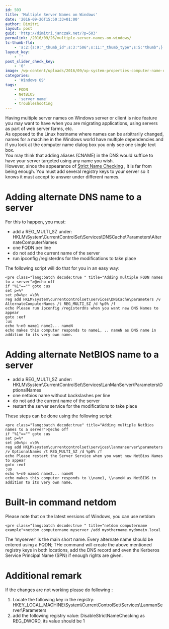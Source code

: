 ```yaml
---
id: 503
title: 'Multiple Server Names on Windows'
date: '2016-09-26T15:50:33+01:00'
author: Dimitri
layout: post
guid: 'http://dimitri.janczak.net/?p=503'
permalink: /2016/09/26/multiple-server-names-on-windows/
tc-thumb-fld:
    - 'a:2:{s:9:"_thumb_id";s:3:"506";s:11:"_thumb_type";s:5:"thumb";}'
layout_key:
    - ''
post_slider_check_key:
    - '0'
image: /wp-content/uploads/2016/09/xp-system-properties-computer-name-dialog-box.jpg
categories:
    - 'Windows OS'
tags:
    - FQDN
    - NetBIOS
    - 'server name'
    - troubleshooting
---
```


Having multiple server names on Windows server or client is nice feature you may want to have when you are migrating applications, using servers as part of web server farms, etc.  
As opposed to the Linux hostname where names can be arbitrarily changed, names for a machine in the Windows world have multiple dependencies and if you look at the computer name dialog box you only see one single text box.  
You may think that adding aliases (CNAME) in the DNS would suffice to have your server targeted using any name you wish.  
However, since the appearance of [Strict Name Checking](https://technet.microsoft.com/en-us/library/ff660057(v=ws.10).aspx) , it is far from being enough. You must add several registry keys to your server so it knows it must accept to answer under different names.

# Adding alternate DNS name to a server

For this to happen, you must:

- add a REG\_MULTI\_SZ under: HKLM\\System\\CurrentControlSet\\Services\\DNSCache\\Parameters\\AlternateComputerNames
- one FQDN per line
- do not add the current name of the server
- run ipconfig /registerdns for the modifications to take place

The following script will do that for you in an easy way:

```
<pre class="lang:batch decode:true " title="Adding multiple FQDN names to a server">@echo off
if "%1"=="" goto :us
set p=%*
set p0=%p: =\0%
reg add HKLM\system\currentcontrolset\services\DNSCache\parameters /v AlternateComputerNames /t REG_MULTI_SZ /d %p0% /f
echo Please run ipconfig /registerdns when you want new DNS Names to appear
goto :eof
:us
echo %~n0 name1 name2... nameN
echo makes this computer responds to name1, .. nameN as DNS name in addition to its very own name.
```

# Adding alternate NetBIOS name to a server

- add a REG\_MULTI\_SZ under: HKLM\\System\\CurrentControlSet\\Services\\LanManServer\\Parameters\\OptionalNames
- one netbios name without backslashes per line
- do not add the current name of the server
- restart the server service for the modifications to take place

These steps can be done using the following script:

```
<pre class="lang:batch decode:true" title="Adding multiple NetBios names to a server">@echo off
if "%1"=="" goto :us
set p=%*
set p0=%p: =\0%
reg add HKLM\system\currentcontrolset\services\lanmanserver\parameters /v OptionalNames /t REG_MULTI_SZ /d %p0% /f
echo Please restart the Server Service when you want new NetBios Names to appear
goto :eof
:us
echo %~n0 name1 name2... nameN
echo makes this computer responds to \\name1, \\nameN as NetBIOS in addition to its very own name.
```

# Built-in command netdom

Please note that on the latest versions of Windows, you can use netdom

```
<pre class="lang:batch decode:true " title="netdom computername example">netdom computername myserver /add myothername.mydomain.local
```

The ‘myserver’ is the main short name. Every alternate name should be entered using a FQDN; THe command will create the above mentioned registry keys in both locations, add the DNS record and even the Kerberos Service Principal Name (SPN) if enough rights are given.

# Additional remark

If the changes are not working please do following :

1. Locate the following key in the registry: HKEY\_LOCAL\_MACHINE\\System\\CurrentControlSet\\Services\\LanmanServer\\Parameters
2. add the following registry value: DisableStrictNameChecking as REG\_DWORD, its value should be 1